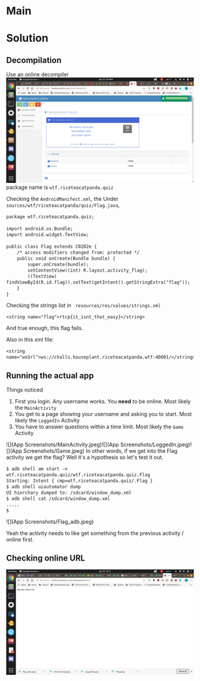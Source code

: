 # Main

# Solution

## Decompilation

Use an online decompiler
![](Images/1.png)
package name is `wtf.riceteacatpanda.quiz`

Checking the `AndroidManifest.xml`, the 
Under `sources/wtf/riceteacatpanda/quiz/Flag.java`, 
```
package wtf.riceteacatpanda.quiz;

import android.os.Bundle;
import android.widget.TextView;

public class Flag extends C0282e {
    /* access modifiers changed from: protected */
    public void onCreate(Bundle bundle) {
        super.onCreate(bundle);
        setContentView((int) R.layout.activity_flag);
        ((TextView) findViewById(R.id.flag)).setText(getIntent().getStringExtra("flag"));
    }
}
```

Checking the strings list in ` resources/res/values/strings.xml`
```
<string name="flag">rtcp{it_isnt_that_easy}</string>
```

And true enough, this flag fails.

Also in this xml file:
```
<string name="wsUrl">ws://challs.houseplant.riceteacatpanda.wtf:40001/</string>
```

## Running the actual app
Things noticed
1. First you login. Any username works. You **need** to be online. Most likely the `MainActivity`
2. You get to a page showing your username and asking you to start. Most likely the `LoggedIn` Activity
3. You have to answer questions within a time limit. Most likely the `Game` Activity

![](App Screenshots/MainActivity.jpeg)![](App Screenshots/LoggedIn.jpeg)![](App Screenshots/Game.jpeg)
In other words, if we get into the Flag activity we get the flag? Well it's a hypothesis so let's test it out.

```
$ adb shell am start -n wtf.riceteacatpanda.quiz/wtf.riceteacatpanda.quiz.Flag
Starting: Intent { cmp=wtf.riceteacatpanda.quiz/.Flag }
$ adb shell uiautomator dump
UI hierchary dumped to: /sdcard/window_dump.xml
$ adb shell cat /sdcard/window_dump.xml
.....
$
```

![](App Screenshots/Flag_adb.jpeg)

Yeah the activity needs to like get something from the previous activity / online first.

## Checking online URL
![](Images/3.png)